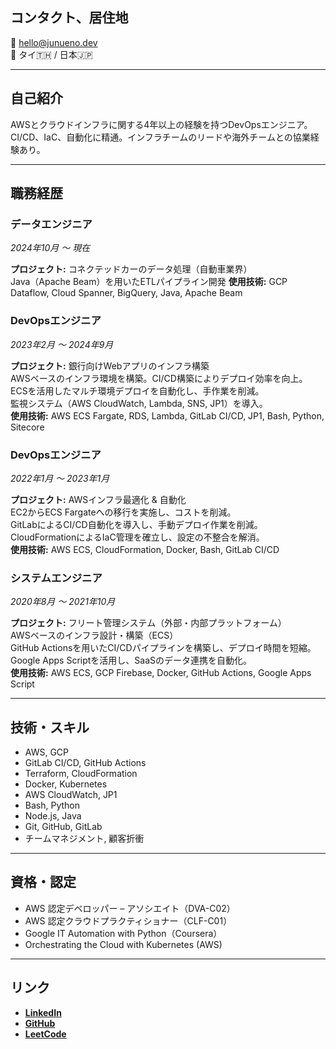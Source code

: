 ## コンタクト、居住地
📧 hello@junueno.dev  
📍 タイ🇹🇭 / 日本🇯🇵  

---

## 自己紹介  
AWSとクラウドインフラに関する4年以上の経験を持つDevOpsエンジニア。  
CI/CD、IaC、自動化に精通。インフラチームのリードや海外チームとの協業経験あり。   

---

## 職務経歴
### データエンジニア
_2024年10月 〜 現在_  

**プロジェクト:** コネクテッドカーのデータ処理（自動車業界）  
Java（Apache Beam）を用いたETLパイプライン開発
**使用技術:** GCP Dataflow, Cloud Spanner, BigQuery, Java, Apache Beam  

### DevOpsエンジニア
_2023年2月 〜 2024年9月_  

**プロジェクト:** 銀行向けWebアプリのインフラ構築  
AWSベースのインフラ環境を構築。CI/CD構築によりデプロイ効率を向上。  
ECSを活用したマルチ環境デプロイを自動化し、手作業を削減。  
監視システム（AWS CloudWatch, Lambda, SNS, JP1）を導入。  
**使用技術:** AWS ECS Fargate, RDS, Lambda, GitLab CI/CD, JP1, Bash, Python, Sitecore  

###  DevOpsエンジニア
_2022年1月 〜 2023年1月_  

**プロジェクト:** AWSインフラ最適化 & 自動化  
EC2からECS Fargateへの移行を実施し、コストを削減。  
GitLabによるCI/CD自動化を導入し、手動デプロイ作業を削減。  
CloudFormationによるIaC管理を確立し、設定の不整合を解消。  
**使用技術:** AWS ECS, CloudFormation, Docker, Bash, GitLab CI/CD  

### システムエンジニア
_2020年8月 〜 2021年10月_  

**プロジェクト:** フリート管理システム（外部・内部プラットフォーム）  
AWSベースのインフラ設計・構築（ECS）  
GitHub Actionsを用いたCI/CDパイプラインを構築し、デプロイ時間を短縮。  
Google Apps Scriptを活用し、SaaSのデータ連携を自動化。  
**使用技術:** AWS ECS, GCP Firebase, Docker, GitHub Actions, Google Apps Script

---

## 技術・スキル
- AWS, GCP  
- GitLab CI/CD, GitHub Actions  
- Terraform, CloudFormation  
- Docker, Kubernetes  
- AWS CloudWatch, JP1  
- Bash, Python  
- Node.js, Java  
- Git, GitHub, GitLab  
- チームマネジメント, 顧客折衝   

---

## 資格・認定
- AWS 認定デベロッパー – アソシエイト（DVA-C02）  
- AWS 認定クラウドプラクティショナー（CLF-C01）  
- Google IT Automation with Python（Coursera）    
- Orchestrating the Cloud with Kubernetes (AWS)    

---

## リンク
- **[LinkedIn](https://www.linkedin.com/in/jun-uen0)**  
- **[GitHub](https://github.com/jun-uen0)**  
- **[LeetCode](https://leetcode.com/u/jun-uen0)**   
